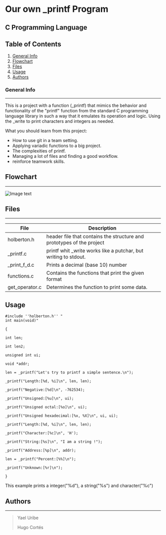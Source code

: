# Our own _printf Program
## C Programming Language



## Table of Contents
1. [General Info](#general-info)
2. [Flowchart](#Flowchart)
3. [Files](#files)
5. [Usage](#Usage)
4. [Authors](#Authors)

### General Info
***
This is a project with a function (_printf) that mimics the behavior and functionality of the "printf" function from the standard C programming language library in such a way that it emulates its operation and logic. Using the _write to print characters and integers as needed.

What you should learn from this project:

- How to use git in a team setting.
- Applying variadic functions to a big project.
- The complexities of printf.
- Managing a lot of files and finding a good workflow.
- reinforce teamwork skills.

## Flowchart
***
![Image text](https://media-exp1.licdn.com/dms/image/C4E22AQFr6Rvm_INn0g/feedshare-shrink_2048_1536/0/1616009320942?e=1619049600&v=beta&t=QOVcCcEbSqHFhTi_24Oz3D474vyjQHjQM-zxO-RO0BQ)
## Files
***
| File | Description |
| ------------- | ------------- |
|      holberton.h       | header file that contains the structure and prototypes of the project|
|       _printf.c        | printf whit _write works like a putchar, but writing to stdout.  |
|      _print_f_d.c      | Prints a decimal (base 10) number  |
|       functions.c      | Contains the functions that print the given format  |
|     get_operator.c     | Determines the function to print some data. |
## Usage
```
#include ''holberton.h'' "
int main(void)"

{

int len;

int len2;

unsigned int ui;

void *addr;

len = _printf("Let's try to printf a simple sentence.\n");

_printf("Length:[%d, %i]\n", len, len);

_printf("Negative:[%d]\n", -762534);

_printf("Unsigned:[%u]\n", ui);

_printf("Unsigned octal:[%o]\n", ui);

_printf("Unsigned hexadecimal:[%x, %X]\n", ui, ui);

_printf("Length:[%d, %i]\n", len, len);

_printf("Character:[%c]\n", 'H');

_printf("String:[%s]\n", "I am a string !");

_printf("Address:[%p]\n", addr);

len = _printf("Percent:[%%]\n");

_printf("Unknown:[%r]\n");

}
```
This example prints a integer("%d"), a string("%s") and character("%c")

## Authors
***

> Yael Uribe
>
> Hugo Cortés
>